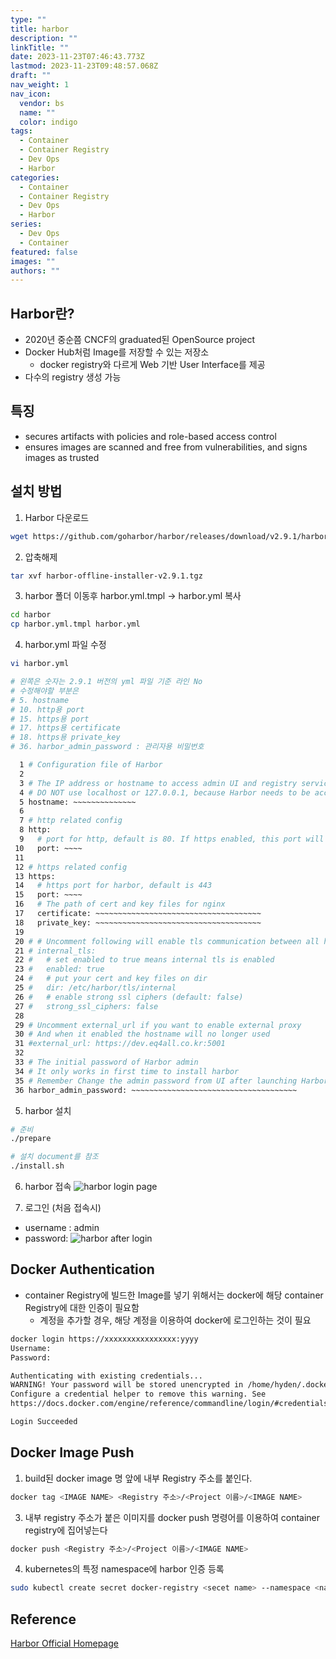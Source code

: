 ```yaml
---
type: ""
title: harbor
description: ""
linkTitle: ""
date: 2023-11-23T07:46:43.773Z
lastmod: 2023-11-23T09:48:57.068Z
draft: ""
nav_weight: 1
nav_icon:
  vendor: bs
  name: ""
  color: indigo
tags:
  - Container
  - Container Registry
  - Dev Ops
  - Harbor
categories:
  - Container
  - Container Registry
  - Dev Ops
  - Harbor
series:
  - Dev Ops
  - Container
featured: false
images: ""
authors: ""
---
```


## Harbor란?

- 2020년 중순쯤 CNCF의 graduated된 OpenSource project
- Docker Hub처럼 Image를 저장할 수 있는 저장소
  - docker registry와 다르게 Web 기반 User Interface를 제공
- 다수의 registry 생성 가능

## 특징

- secures artifacts with policies and role-based access control
- ensures images are scanned and free from vulnerabilities, and signs images as trusted

## 설치 방법

1. Harbor 다운로드

```bash
wget https://github.com/goharbor/harbor/releases/download/v2.9.1/harbor-offline-installer-v2.9.1.tgz
```

2. 압축해제

```bash
tar xvf harbor-offline-installer-v2.9.1.tgz
```

3. harbor 폴더 이동후 harbor.yml.tmpl → harbor.yml 복사

```bash
cd harbor
cp harbor.yml.tmpl harbor.yml
```

4. harbor.yml 파일 수정

```bash
vi harbor.yml

# 왼쪽은 숫자는 2.9.1 버전의 yml 파일 기준 라인 No
# 수정해야할 부분은
# 5. hostname
# 10. http용 port
# 15. https용 port
# 17. https용 certificate
# 18. https용 private_key
# 36. harbor_admin_password : 관리자용 비밀번호

  1 # Configuration file of Harbor
  2
  3 # The IP address or hostname to access admin UI and registry service.
  4 # DO NOT use localhost or 127.0.0.1, because Harbor needs to be accessed by external clients.
  5 hostname: ~~~~~~~~~~~~~~
  6
  7 # http related config
  8 http:
  9   # port for http, default is 80. If https enabled, this port will redirect to https port
 10   port: ~~~~
 11
 12 # https related config
 13 https:
 14   # https port for harbor, default is 443
 15   port: ~~~~
 16   # The path of cert and key files for nginx
 17   certificate: ~~~~~~~~~~~~~~~~~~~~~~~~~~~~~~~~~~~~~
 18   private_key: ~~~~~~~~~~~~~~~~~~~~~~~~~~~~~~~~~~~~~
 19
 20 # # Uncomment following will enable tls communication between all harbor components
 21 # internal_tls:
 22 #   # set enabled to true means internal tls is enabled
 23 #   enabled: true
 24 #   # put your cert and key files on dir
 25 #   dir: /etc/harbor/tls/internal
 26 #   # enable strong ssl ciphers (default: false)
 27 #   strong_ssl_ciphers: false
 28
 29 # Uncomment external_url if you want to enable external proxy
 30 # And when it enabled the hostname will no longer used
 31 #external_url: https://dev.eq4all.co.kr:5001
 32
 33 # The initial password of Harbor admin
 34 # It only works in first time to install harbor
 35 # Remember Change the admin password from UI after launching Harbor.
 36 harbor_admin_password: ~~~~~~~~~~~~~~~~~~~~~~~~~~~~~~~~~~~~~
```

5. harbor 설치

```bash
# 준비
./prepare

# 설치 document를 참조
./install.sh
```

6. harbor 접속
   ![harbor login page](/dev-ops/login-page-harbor.png)

7. 로그인 (처음 접속시)

- username : admin
- password:
  ![harbor after login](/dev-ops/harbor-after-login.png)

## Docker Authentication

- container Registry에 빌드한 Image를 넣기 위해서는 docker에 해당 container Registry에 대한 인증이 필요함
  - 계정을 추가할 경우, 해당 계정을 이용하여 docker에 로그인하는 것이 필요

```bash
docker login https://xxxxxxxxxxxxxxxx:yyyy
Username:
Password:

Authenticating with existing credentials...
WARNING! Your password will be stored unencrypted in /home/hyden/.docker/config.json.
Configure a credential helper to remove this warning. See
https://docs.docker.com/engine/reference/commandline/login/#credentials-store

Login Succeeded
```

## Docker Image Push

1. build된 docker image 명 앞에 내부 Registry 주소를 붙인다.

```bash
docker tag <IMAGE NAME> <Registry 주소>/<Project 이름>/<IMAGE NAME>
```

3. 내부 registry 주소가 붙은 이미지를 docker push 명령어를 이용하여 container registry에 집어넣는다

```bash
docker push <Registry 주소>/<Project 이름>/<IMAGE NAME>
```

4. kubernetes의 특정 namespace에 harbor 인증 등록

```bash
sudo kubectl create secret docker-registry <secet name> --namespace <namespace> --docker-server=<Registry 주소> --docker-username=<username> --docker-password=<password> --docker-email=<email>
```

## Reference

[Harbor Official Homepage](https://goharbor.io/)

